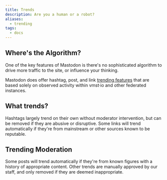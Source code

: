 ```yaml
---
title: Trends
description: Are you a human or a robot?
aliases:
  - trending
tags:
  - docs
---
```


## Where's the Algorithm?

One of the key features of Mastodon is there's no sophisticated algorithm to drive more traffic to the site, or influence your thinking.

Mastodon does offer hashtag, post, and link [trending features](https://vmst.io/explore) that are based solely on observed activity within vmst·io and other federated instances.

## What trends?

Hashtags largely trend on their own without moderator intervention, but can be removed if they are abusive or disruptive.
Some links will trend automatically if they're from mainstream or other sources known to be reputable.

## Trending Moderation

Some posts will trend automatically if they're from known figures with a history of appropriate content.
Other trends are manually approved by our staff, and only removed if they are deemed inappropriate.
